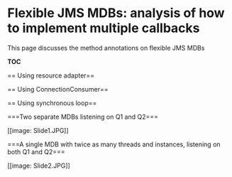 <h1>Flexible JMS MDBs: analysis of how to implement multiple callbacks </h1>

This page discusses the method annotations on flexible JMS MDBs

__TOC__

== Using resource adapter==

== Using ConnectionConsumer==

== Using synchronous loop==

===Two separate MDBs listening on Q1 and Q2===

[[image:  Slide1.JPG]]

===A single MDB with twice as many threads and instances, listening on both Q1 and Q2===

[[image:  Slide2.JPG]]